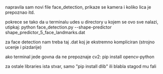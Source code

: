 napravila sam novi file face_detection, prikaze se kamera i koliko lica je prepoznao itd.

pokrece se tako da u terminalu udes u directory u kojem se ovo sve nalazi,
utipkaj:
python face_detection.py --shape-predictor shape_predictor_5_face_landmarks.dat

za face detection nam treba taj .dat koj je ekstremno kompliciran (strojno ucenje i pizdarije)

ako terminal jede govna da ne prepoznaje cv2:
pip install opencv-python

za ostale libraries ista stvar, samo "pip install dlib" ili blabla stagod mu fali


